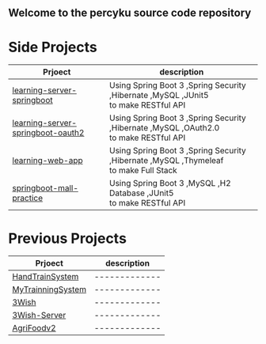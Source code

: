 ## Welcome to the percyku source code repository

# Side Projects

| Prjoect                                | description                                                                               |
|----------------------------------------|-------------------------------------------------------------------------------------------|
| [learning-server-springboot]()         | Using Spring Boot 3 ,Spring Security ,Hibernate ,MySQL ,JUnit5 <br/>to make RESTful API   |
| [learning-server-springboot-oauth2]()  | Using Spring Boot 3 ,Spring Security ,Hibernate ,MySQL ,OAuth2.0 <br/>to make RESTful API |
| [learning-web-app]()                   | Using Spring Boot 3 ,Spring Security ,Hibernate ,MySQL ,Thymeleaf <br/>to make Full Stack |
| [springboot-mall-practice]()           | Using Spring Boot 3 ,MySQL ,H2 Database ,JUnit5 <br/>to make RESTful API                       |


# Previous Projects

| Prjoect               | description | 
|-----------------------|----------------------------------------------|
| [HandTrainSystem]()   |-------------|
| [MyTrainningSystem]() |-------------|
| [3Wish]()             |-------------|
| [3Wish-Server]()      |-------------|
| [AgriFoodv2]()        |-------------|


<!--
**percyku/percyku** is a ✨ _special_ ✨ repository because its `README.md` (this file) appears on your GitHub profile.

Here are some ideas to get you started:

- 🔭 I’m currently working on ...
- 🌱 I’m currently learning ...
- 👯 I’m looking to collaborate on ...
- 🤔 I’m looking for help with ...
- 💬 Ask me about ...
- 📫 How to reach me: ...
- 😄 Pronouns: ...
- ⚡ Fun fact: ...
-->
